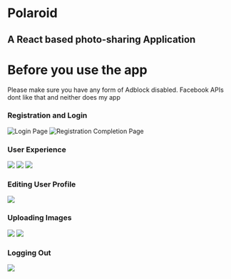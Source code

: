 # Polaroid
## A React based photo-sharing Application
# Before you use the app
Please make sure you have any form of Adblock disabled. Facebook APIs dont like that and neither does my app

### Registration and Login
![Login Page](https://i.imgur.com/9J5qiWg.jpg)
![Registration Completion Page](https://i.imgur.com/eV8De58.jpg)

### User Experience
![](https://i.imgur.com/7tj41Wa.jpg)
![](https://i.imgur.com/n1y8pF6.png)
![](https://i.imgur.com/9TqIOL8.jpg)

### Editing User Profile
![](https://i.imgur.com/sFAANra.jpg)

### Uploading Images
![](https://i.imgur.com/aSFqose.jpg)
![](https://i.imgur.com/40dpDlv.jpg)

### Logging Out
![](https://i.imgur.com/XfYtoNg.jpg)
